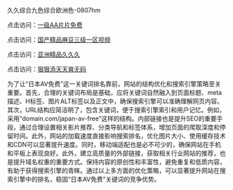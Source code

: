 久久综合九色综合欧洲色-0807hm

点击访问：<a href="https://heiliaowzu4ur.pages.dev">一级AA片片免费</a>

点击访问：<a href="https://heiliaoxqkkct.pages.dev">国产精品麻豆三级一区视频</a>

点击访问：<a href="https://heiliaowt0d7p.pages.dev">亚洲精品久久久</a>

点击访问：<a href="https://heiliaoow5kzm.pages.dev">狠狠添天天爽无码</a>

为了让“日本AV免费”这一关键词排名靠前，网站的结构优化和搜索引擎策略至关重要。首先，合理的关键词布局是基础，应将关键词自然融入到页面标题、meta描述、H标签、图片ALT标签以及正文中，确保搜索引擎可以准确理解网页内容。其次，URL结构应简洁明了，包含关键词，便于搜索引擎索引和用户记忆。例如，采用“domain.com/japan-av-free”这样的结构。内部链接也是提升SEO的重要手段，通过合理设置相关影片推荐、分类导航和标签体系，增加页面的爬取深度和停留时间。此外，网站的加载速度直接影响搜索排名，优化图片大小、使用缓存技术和CDN可以显著提升速度。同时，移动端适配也是必不可少的，确保网站在手机和平板上表现良好。此外，建立高质量的外部链接，获取相关行业网站的推荐，也是提升域名权重的重要方式。保持内容的原创性和丰富性，避免重复和低质内容，有助于获得搜索引擎的青睐。通过以上多方面的优化策略，可以显著提升网站在搜索引擎中的排名，稳固“日本AV免费”关键词的竞争优势。

<span style="display:none;">[Canonical link](https://github.com/gg85065/22210 ）</span>
